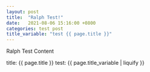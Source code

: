 ```yaml
---
layout: post
title:  "Ralph Test!"
date:   2021-08-06 15:16:00 +0800
categories: test post
title_variable: "test {{ page.title }}"
---
```


Ralph Test Content

title: {{ page.title }}
test: {{ page.title_variable | liquify }}
<!--more-->

